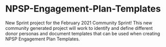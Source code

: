 # NPSP-Engagement-Plan-Templates
New Sprint project for the February 2021 Community Sprint! This new community generated project will work to identify and define different donor personas and document templates that can be used when creating NPSP Engagement Plan Templates.
